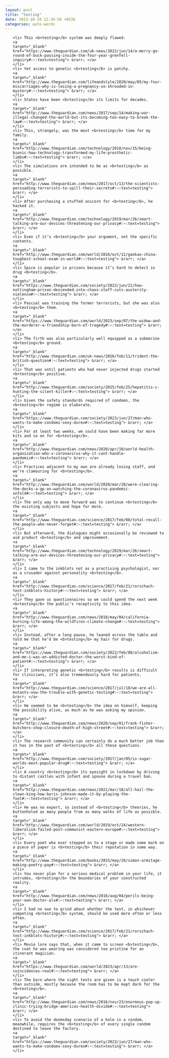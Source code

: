 ```yaml
---
layout: post
title: "testing"
date: 2023-10-10 12:34:56 +0530
categories: auto-words
---
```

<ol>

    <li> This <b>testing</b> system was deeply flawed.
    <a 
    target="_blank" 
    href="https://www.theguardian.com/uk-news/2022/jun/14/a-merry-go-round-of-buck-passing-inside-the-four-year-grenfell-inquiry#:~:text=testing"> &rarr; </a>
    </li>
    <li> Yet access to genetic <b>testing</b> is patchy.
    <a 
    target="_blank" 
    href="http://www.theguardian.com/lifeandstyle/2020/may/05/my-four-miscarriages-why-is-losing-a-pregnancy-so-shrouded-in-mystery#:~:text=testing"> &rarr; </a>
    </li>
    <li> States have been <b>testing</b> its limits for decades.
    <a 
    target="_blank" 
    href="http://www.theguardian.com/news/2017/sep/14/making-war-illegal-changed-the-world-but-its-becoming-too-easy-to-break-the-law#:~:text=testing"> &rarr; </a>
    </li>
    <li> This, strangely, was the most <b>testing</b> time for my family.
    <a 
    target="_blank" 
    href="http://www.theguardian.com/technology/2018/nov/15/being-bionic-how-technology-transformed-my-life-prosthetic-limbs#:~:text=testing"> &rarr; </a>
    </li>
    <li> The simulations are intended to be as <b>testing</b> as possible.
    <a 
    target="_blank" 
    href="http://www.theguardian.com/news/2017/oct/13/the-scientists-persuading-terrorists-to-spill-their-secrets#:~:text=testing"> &rarr; </a>
    </li>
    <li> After purchasing a stuffed unicorn for <b>testing</b>, he hacked it.
    <a 
    target="_blank" 
    href="http://www.theguardian.com/technology/2019/mar/26/smart-talking-are-our-devices-threatening-our-privacy#:~:text=testing"> &rarr; </a>
    </li>
    <li> Even if it’s <b>testing</b> your argument, not the specific contents.
    <a 
    target="_blank" 
    href="http://www.theguardian.com/world/2016/oct/12/gaokao-china-toughest-school-exam-in-world#:~:text=testing"> &rarr; </a>
    </li>
    <li> Spice is popular in prisons because it’s hard to detect in drug <b>testing</b>.
    <a 
    target="_blank" 
    href="https://www.theguardian.com/society/2022/jun/21/how-nottingham-prison-descended-into-chaos-staff-cuts-austerity-violence#:~:text=testing"> &rarr; </a>
    </li>
    <li> Pascual was training the former terrorists, but she was also <b>testing</b> them.
    <a 
    target="_blank" 
    href="https://www.theguardian.com/world/2023/sep/07/the-widow-and-the-murderer-a-friendship-born-of-tragedy#:~:text=testing"> &rarr; </a>
    </li>
    <li> The firth was also particularly well equipped as a submarine <b>testing</b> ground.
    <a 
    target="_blank" 
    href="http://www.theguardian.com/uk-news/2016/feb/11/trident-the-british-question#:~:text=testing"> &rarr; </a>
    </li>
    <li> That was until patients who had never injected drugs started <b>testing</b> positive.
    <a 
    target="_blank" 
    href="http://www.theguardian.com/society/2015/feb/25/hepatitis-c-hunting-the-silent-killer#:~:text=testing"> &rarr; </a>
    </li>
    <li> Given the safety standards required of condoms, the <b>testing</b> regime is elaborate.
    <a 
    target="_blank" 
    href="https://www.theguardian.com/society/2023/jun/27/man-who-wants-to-make-condoms-sexy-durex#:~:text=testing"> &rarr; </a>
    </li>
    <li> For at least two weeks, we could have been making far more kits and so on for <b>testing</b>.
    <a 
    target="_blank" 
    href="http://www.theguardian.com/news/2020/apr/10/world-health-organization-who-v-coronavirus-why-it-cant-handle-pandemic#:~:text=testing"> &rarr; </a>
    </li>
    <li> Practices adjacent to my own are already losing staff, and we’re clamouring for <b>testing</b>.
    <a 
    target="_blank" 
    href="http://www.theguardian.com/world/2020/mar/20/were-clearing-the-decks-a-gp-on-watching-the-coronavirus-pandemic-unfold#:~:text=testing"> &rarr; </a>
    </li>
    <li> The only way to move forward was to continue <b>testing</b> the existing subjects and hope for more.
    <a 
    target="_blank" 
    href="http://www.theguardian.com/science/2017/feb/08/total-recall-the-people-who-never-forget#:~:text=testing"> &rarr; </a>
    </li>
    <li> But afterward, the dialogues might occasionally be reviewed to aid product <b>testing</b> and improvement.
    <a 
    target="_blank" 
    href="http://www.theguardian.com/technology/2019/mar/26/smart-talking-are-our-devices-threatening-our-privacy#:~:text=testing"> &rarr; </a>
    </li>
    <li> I came to the inkblots not as a practising psychologist, nor as a crusader against personality <b>testing</b>.
    <a 
    target="_blank" 
    href="http://www.theguardian.com/science/2017/feb/21/rorschach-test-inkblots-history#:~:text=testing"> &rarr; </a>
    </li>
    <li> They gave us questionnaires so we could spend the next week <b>testing</b> the public’s receptivity to this idea.
    <a 
    target="_blank" 
    href="http://www.theguardian.com/news/2018/may/04/california-burning-life-among-the-wildfires-climate-change#:~:text=testing"> &rarr; </a>
    </li>
    <li> Instead, after a long pause, he leaned across the table and told me that he’d be <b>testing</b> my hair for drugs.
    <a 
    target="_blank" 
    href="https://www.theguardian.com/society/2022/feb/08/alcoholism-and-me-i-was-an-addicted-doctor-the-worst-kind-of-patient#:~:text=testing"> &rarr; </a>
    </li>
    <li> If interpreting genetic <b>testing</b> results is difficult for clinicians, it’s also tremendously hard for patients.
    <a 
    target="_blank" 
    href="http://www.theguardian.com/science/2017/jul/18/we-are-all-mutants-now-the-trouble-with-genetic-testing#:~:text=testing"> &rarr; </a>
    </li>
    <li> He seemed to be <b>testing</b> the idea on himself, keeping the possibility alive, as much as he was asking my opinion.
    <a 
    target="_blank" 
    href="http://www.theguardian.com/news/2020/sep/01/frank-fisher-butchers-shop-closure-death-of-high-street#:~:text=testing"> &rarr; </a>
    </li>
    <li> The research community can certainly do a much better job than it has in the past of <b>testing</b> all these questions.
    <a 
    target="_blank" 
    href="http://www.theguardian.com/society/2017/jan/05/is-sugar-worlds-most-popular-drug#:~:text=testing"> &rarr; </a>
    </li>
    <li> A country <b>testing</b> its eyesight in lockdown by driving to distant castles with infant and spouse during a travel ban.
    <a 
    target="_blank" 
    href="http://www.theguardian.com/news/2021/mar/18/all-hail-the-clown-king-how-boris-johnson-made-it-by-playing-the-fool#:~:text=testing"> &rarr; </a>
    </li>
    <li> He was no expert, so instead of <b>testing</b> theories, he buttonholed as many people from as many walks of life as possible.
    <a 
    target="_blank" 
    href="http://www.theguardian.com/world/2019/oct/24/western-liberalism-failed-post-communist-eastern-europe#:~:text=testing"> &rarr; </a>
    </li>
    <li> Every poet who ever stepped on to a stage or made some mark on a piece of paper is <b>testing</b> their reputation in some way.
    <a 
    target="_blank" 
    href="http://www.theguardian.com/books/2015/may/26/simon-armitage-making-poetry-pay#:~:text=testing"> &rarr; </a>
    </li>
    <li> You never plan for a serious medical problem in your life, it intrudes, <b>testing</b> the boundaries of your constructed reality.
    <a 
    target="_blank" 
    href="http://www.theguardian.com/news/2016/aug/04/perils-being-your-own-doctor-als#:~:text=testing"> &rarr; </a>
    </li>
    <li> I had no axe to grind about whether the test, in whichever competing <b>testing</b> system, should be used more often or less often.
    <a 
    target="_blank" 
    href="http://www.theguardian.com/science/2017/feb/21/rorschach-test-inkblots-history#:~:text=testing"> &rarr; </a>
    </li>
    <li> Movie lore says that, when it came to screen <b>testing</b>, the coat he was wearing was considered too pristine for an itinerant magician.
    <a 
    target="_blank" 
    href="https://www.theguardian.com/world/2023/apr/13/are-coincidences-real#:~:text=testing"> &rarr; </a>
    </li>
    <li> The barn where the sight tests are given is a touch cooler than outside, mostly because the room has to be kept dark for the <b>testing</b>.
    <a 
    target="_blank" 
    href="http://www.theguardian.com/news/2016/nov/23/enormous-pop-up-clinic-trying-bridge-americas-health-divide#:~:text=testing"> &rarr; </a>
    </li>
    <li> To avoid the doomsday scenario of a hole in a condom, meanwhile, requires the <b>testing</b> of every single condom destined to leave the factory.
    <a 
    target="_blank" 
    href="https://www.theguardian.com/society/2023/jun/27/man-who-wants-to-make-condoms-sexy-durex#:~:text=testing"> &rarr; </a>
    </li>